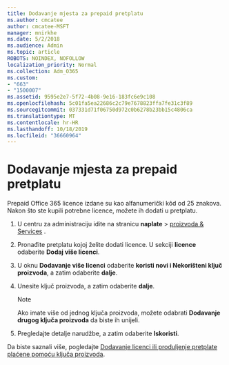 ```yaml
---
title: Dodavanje mjesta za prepaid pretplatu
ms.author: cmcatee
author: cmcatee-MSFT
manager: mnirkhe
ms.date: 5/2/2018
ms.audience: Admin
ms.topic: article
ROBOTS: NOINDEX, NOFOLLOW
localization_priority: Normal
ms.collection: Adm_O365
ms.custom:
- "663"
- "1500007"
ms.assetid: 9595e2e7-5f72-4b08-9e16-183fc6e9c108
ms.openlocfilehash: 5c01fa5ea22686c2c79e7678823ffa7fe31c3f89
ms.sourcegitcommit: 037331d71f06750d972c0b6278b23bb15c4806ca
ms.translationtype: MT
ms.contentlocale: hr-HR
ms.lasthandoff: 10/18/2019
ms.locfileid: "36660964"
---
```

# <a name="add-seats-to-a-prepaid-subscription"></a>Dodavanje mjesta za prepaid pretplatu

Prepaid Office 365 licence izdane su kao alfanumerički kôd od 25 znakova. Nakon što ste kupili potrebne licence, možete ih dodati u pretplatu. 

1. U centru za administraciju idite na stranicu **naplate** > [proizvoda & Services](https://go.microsoft.com/fwlink/p/?linkid=842054) .

2. Pronađite pretplatu kojoj želite dodati licence. U sekciji **licence** odaberite **Dodaj više licenci**.

3. U oknu **Dodavanje više licenci** odaberite **koristi novi i Nekorišteni ključ proizvoda**, a zatim odaberite **dalje**.

4. Unesite ključ proizvoda, a zatim odaberite **dalje**.

    > [!NOTE]
    > Ako imate više od jednog ključa proizvoda, možete odabrati **Dodavanje drugog ključa proizvoda** da biste ih unijeli.

5. Pregledajte detalje narudžbe, a zatim odaberite **Iskoristi**.

Da biste saznali više, pogledajte [Dodavanje licenci ili produljenje pretplate plaćene pomoću ključa proizvoda](https://docs.microsoft.com/office365/admin/misc/add-licenses-using-product-key).